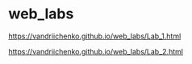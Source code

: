 # web_labs

https://vandriichenko.github.io/web_labs/Lab_1.html

https://vandriichenko.github.io/web_labs/Lab_2.html
